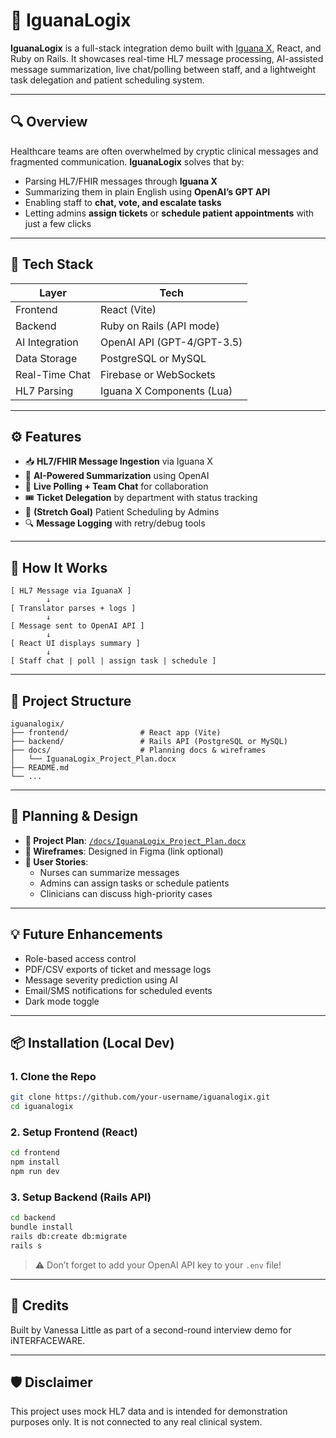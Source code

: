 # 🦎 IguanaLogix

**IguanaLogix** is a full-stack integration demo built with [Iguana X](https://www.interfaceware.com/iguana), React, and Ruby on Rails. It showcases real-time HL7 message processing, AI-assisted message summarization, live chat/polling between staff, and a lightweight task delegation and patient scheduling system.

---

## 🔍 Overview

Healthcare teams are often overwhelmed by cryptic clinical messages and fragmented communication. **IguanaLogix** solves that by:

- Parsing HL7/FHIR messages through **Iguana X**
- Summarizing them in plain English using **OpenAI’s GPT API**
- Enabling staff to **chat, vote, and escalate tasks**
- Letting admins **assign tickets** or **schedule patient appointments** with just a few clicks

---

## 🚀 Tech Stack

| Layer          | Tech                      |
|----------------|---------------------------|
| Frontend       | React (Vite)              |
| Backend        | Ruby on Rails (API mode)  |
| AI Integration | OpenAI API (GPT-4/GPT-3.5) |
| Data Storage   | PostgreSQL or MySQL       |
| Real-Time Chat | Firebase or WebSockets    |
| HL7 Parsing    | Iguana X Components (Lua) |

---

## ⚙️ Features

- 📥 **HL7/FHIR Message Ingestion** via Iguana X
- 🧠 **AI-Powered Summarization** using OpenAI
- 💬 **Live Polling + Team Chat** for collaboration
- 🎟️ **Ticket Delegation** by department with status tracking
- 📅 **(Stretch Goal)** Patient Scheduling by Admins
- 🔍 **Message Logging** with retry/debug tools

---

## 🧪 How It Works

```
[ HL7 Message via IguanaX ]
        ↓
[ Translator parses + logs ]
        ↓
[ Message sent to OpenAI API ]
        ↓
[ React UI displays summary ]
        ↓
[ Staff chat | poll | assign task | schedule ]
```

---

## 🧰 Project Structure

```
iguanalogix/
├── frontend/                # React app (Vite)
├── backend/                 # Rails API (PostgreSQL or MySQL)
├── docs/                    # Planning docs & wireframes
│   └── IguanaLogix_Project_Plan.docx
├── README.md
└── ...
```

---

## 📄 Planning & Design

- **📝 Project Plan**: [`/docs/IguanaLogix_Project_Plan.docx`](./docs/IguanaLogix_Project_Plan.docx)
- **🎨 Wireframes**: Designed in Figma (link optional)
- **🧠 User Stories**:
  - Nurses can summarize messages
  - Admins can assign tasks or schedule patients
  - Clinicians can discuss high-priority cases

---

## 💡 Future Enhancements

- Role-based access control
- PDF/CSV exports of ticket and message logs
- Message severity prediction using AI
- Email/SMS notifications for scheduled events
- Dark mode toggle

---

## 📦 Installation (Local Dev)

### 1. Clone the Repo

```bash
git clone https://github.com/your-username/iguanalogix.git
cd iguanalogix
```

### 2. Setup Frontend (React)

```bash
cd frontend
npm install
npm run dev
```

### 3. Setup Backend (Rails API)

```bash
cd backend
bundle install
rails db:create db:migrate
rails s
```

> ⚠️ Don’t forget to add your OpenAI API key to your `.env` file!

---

## 🤝 Credits

Built by Vanessa Little as part of a second-round interview demo for iNTERFACEWARE.

---

## 🛡 Disclaimer

This project uses mock HL7 data and is intended for demonstration purposes only. It is not connected to any real clinical system.
